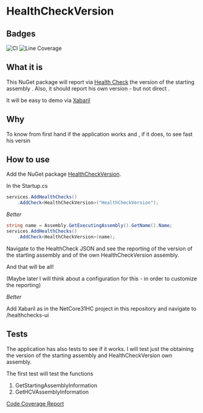 # HealthCheckVersion

## Badges
![CI](https://github.com/ignatandrei/HealthCheckVersion/workflows/GenerateCodeCoverage/badge.svg)
![Line Coverage](https://ignatandrei.github.io/HealthCheckVersion/coveragereport/badge_linecoverage.svg)

## What it is

This NuGet package will report via [Health Check](https://docs.microsoft.com/en-us/aspnet/core/host-and-deploy/health-checks)  the version of the starting  assembly . Also, it should report his own version - but not direct .

It will be easy to demo via [Xabaril](https://github.com/Xabaril/AspNetCore.Diagnostics.HealthChecks)

## Why

To know from first hand if the application works and , if it does, to see fast his versin

## How to use

Add the NuGet package [HealthCheckVersion](nuget.org/packages/HealthCheckVersion).

In the Startup.cs 
``` csharp
services.AddHealthChecks()
    .AddCheck<HealthCheckVersion>("HealthCheckVersion");
```

*Better* 

``` csharp
string name = Assembly.GetExecutingAssembly().GetName().Name;
services.AddHealthChecks()
    .AddCheck<HealthCheckVersion>(name);

```   



Navigate to the HealthCheck JSON and see the reporting of the version of the starting assembly and of the own HealthCheckVersion assembly.

And that will be all!

(Maybe later I will think about a configuration for this - in order to customize the reporting)

*Better* 

Add Xabaril as in the NetCore31HC project in this repository and navigate to /healthchecks-ui

## Tests

The application has also tests to see if it works. I will test just the obtaining the version of the starting assembly and HealthCheckVersion own assembly.

The first test will test the functions
1. GetStartingAssemblyInformation
2. GetHCVAssemblyInformation

[Code Coverage Report](https://ignatandrei.github.io/HealthCheckVersion/coveragereport/index.html)

